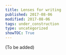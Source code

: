 ```yaml
---
title: Lenses for writing
published: 2017-08-06
modified: 2017-08-06
tags: under_construction
type: uncategorized
showTOC: True
---
```




(To be added)



